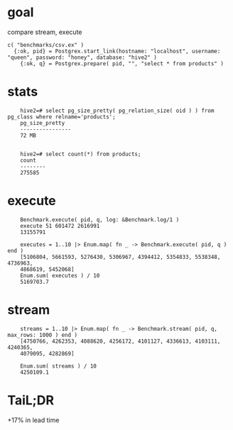 goal
====

compare stream, execute

    c( "benchmarks/csv.ex" )
	  {:ok, pid} = Postgrex.start_link(hostname: "localhost", username: "queen", password: "honey", database: "hive2" )
		{:ok, q} = Postgrex.prepare( pid, "", "select * from products" )

stats
=====

		hive2=# select pg_size_pretty( pg_relation_size( oid ) ) from pg_class where relname='products';
		pg_size_pretty
		----------------
		72 MB


		hive2=# select count(*) from products;
		count
		--------
		275585

execute
=======

		Benchmark.execute( pid, q, log: &Benchmark.log/1 )                  
		execute 51 601472 2616991
		13155791

		executes = 1..10 |> Enum.map( fn _ -> Benchmark.execute( pid, q ) end )  
		[5106804, 5661593, 5276430, 5306967, 4394412, 5354833, 5538348, 4736963,
		4868619, 5452068]
		Enum.sum( executes ) / 10
		5169703.7

stream
======

		streams = 1..10 |> Enum.map( fn _ -> Benchmark.stream( pid, q, max_rows: 1000 ) end )
		[4750766, 4262353, 4088620, 4256172, 4101127, 4336613, 4103111, 4240365,
		4079095, 4282869]

		Enum.sum( streams ) / 10                                                             
		4250109.1

TaiL;DR
=======
+17% in lead time
